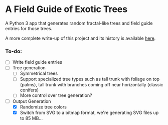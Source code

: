 # A Field Guide of Exotic Trees

A Python 3 app that generates random fractal-like trees and field guide entries for those trees. 

A more complete write-up of this project and its history is available [here](https://www.quantumgeranium.com/projects/field-guide-to-exotic-trees).

### To-do:
- [ ] Write field guide entries
- [ ] Tree generation
  - [ ] Symmetrical trees
  - [ ] Support specialized tree types such as tall trunk with foliage on top (palms), tall trunk with branches coming off near horizontally (classic conifers)
  - [ ] More control over tree generation?
- [ ] Output Generation
  - [X] Randomize tree colors
  - [X] Switch from SVG to a bitmap format, we're generating SVG files up to 85 MB...

